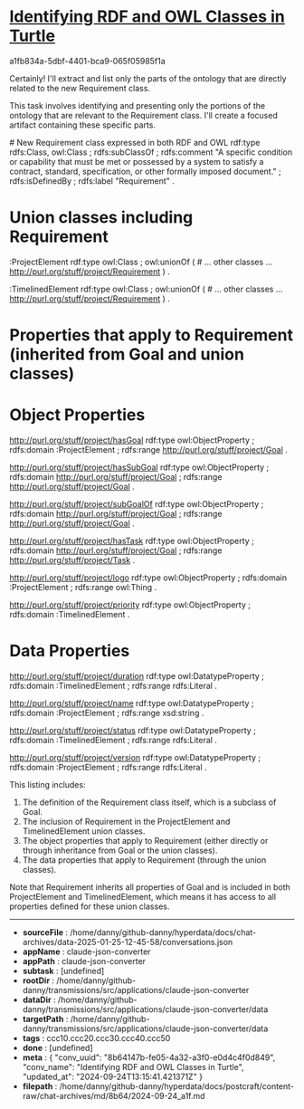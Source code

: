 # [Identifying RDF and OWL Classes in Turtle](https://claude.ai/chat/8b64147b-fe05-4a32-a3f0-e0d4c4f0d849)

a1fb834a-5dbf-4401-bca9-065f05985f1a

 Certainly! I'll extract and list only the parts of the ontology that are directly related to the new Requirement class.

<antThinking>This task involves identifying and presenting only the portions of the ontology that are relevant to the Requirement class. I'll create a focused artifact containing these specific parts.</antThinking>

<antArtifact identifier="requirement-class-details" type="application/vnd.ant.code" language="turtle" title="Requirement Class Details">
# New Requirement class expressed in both RDF and OWL
<http://purl.org/stuff/project/Requirement> rdf:type rdfs:Class, owl:Class ;
                                            rdfs:subClassOf <http://purl.org/stuff/project/Goal> ;
                                            rdfs:comment "A specific condition or capability that must be met or possessed by a system to satisfy a contract, standard, specification, or other formally imposed document." ;
                                            rdfs:isDefinedBy <http://purl.org/stuff/project/> ;
                                            rdfs:label "Requirement" .

# Union classes including Requirement
:ProjectElement rdf:type owl:Class ;
                owl:unionOf (
                    # ... other classes ...
                    <http://purl.org/stuff/project/Requirement>
                ) .

:TimelinedElement rdf:type owl:Class ;
                  owl:unionOf (
                      # ... other classes ...
                      <http://purl.org/stuff/project/Requirement>
                  ) .

# Properties that apply to Requirement (inherited from Goal and union classes)

# Object Properties
<http://purl.org/stuff/project/hasGoal> rdf:type owl:ObjectProperty ;
                                        rdfs:domain :ProjectElement ;
                                        rdfs:range <http://purl.org/stuff/project/Goal> .

<http://purl.org/stuff/project/hasSubGoal> rdf:type owl:ObjectProperty ;
                                           rdfs:domain <http://purl.org/stuff/project/Goal> ;
                                           rdfs:range <http://purl.org/stuff/project/Goal> .

<http://purl.org/stuff/project/subGoalOf> rdf:type owl:ObjectProperty ;
                                          rdfs:domain <http://purl.org/stuff/project/Goal> ;
                                          rdfs:range <http://purl.org/stuff/project/Goal> .

<http://purl.org/stuff/project/hasTask> rdf:type owl:ObjectProperty ;
                                        rdfs:domain <http://purl.org/stuff/project/Goal> ;
                                        rdfs:range <http://purl.org/stuff/project/Task> .

<http://purl.org/stuff/project/logo> rdf:type owl:ObjectProperty ;
                                     rdfs:domain :ProjectElement ;
                                     rdfs:range owl:Thing .

<http://purl.org/stuff/project/priority> rdf:type owl:ObjectProperty ;
                                         rdfs:domain :TimelinedElement .

# Data Properties
<http://purl.org/stuff/project/duration> rdf:type owl:DatatypeProperty ;
                                         rdfs:domain :TimelinedElement ;
                                         rdfs:range rdfs:Literal .

<http://purl.org/stuff/project/name> rdf:type owl:DatatypeProperty ;
                                     rdfs:domain :ProjectElement ;
                                     rdfs:range xsd:string .

<http://purl.org/stuff/project/status> rdf:type owl:DatatypeProperty ;
                                       rdfs:domain :TimelinedElement ;
                                       rdfs:range rdfs:Literal .

<http://purl.org/stuff/project/version> rdf:type owl:DatatypeProperty ;
                                        rdfs:domain :ProjectElement ;
                                        rdfs:range rdfs:Literal .
</antArtifact>

This listing includes:

1. The definition of the Requirement class itself, which is a subclass of Goal.
2. The inclusion of Requirement in the ProjectElement and TimelinedElement union classes.
3. The object properties that apply to Requirement (either directly or through inheritance from Goal or the union classes).
4. The data properties that apply to Requirement (through the union classes).

Note that Requirement inherits all properties of Goal and is included in both ProjectElement and TimelinedElement, which means it has access to all properties defined for these union classes.

---

* **sourceFile** : /home/danny/github-danny/hyperdata/docs/chat-archives/data-2025-01-25-12-45-58/conversations.json
* **appName** : claude-json-converter
* **appPath** : claude-json-converter
* **subtask** : [undefined]
* **rootDir** : /home/danny/github-danny/transmissions/src/applications/claude-json-converter
* **dataDir** : /home/danny/github-danny/transmissions/src/applications/claude-json-converter/data
* **targetPath** : /home/danny/github-danny/transmissions/src/applications/claude-json-converter/data
* **tags** : ccc10.ccc20.ccc30.ccc40.ccc50
* **done** : [undefined]
* **meta** : {
  "conv_uuid": "8b64147b-fe05-4a32-a3f0-e0d4c4f0d849",
  "conv_name": "Identifying RDF and OWL Classes in Turtle",
  "updated_at": "2024-09-24T13:15:41.421371Z"
}
* **filepath** : /home/danny/github-danny/hyperdata/docs/postcraft/content-raw/chat-archives/md/8b64/2024-09-24_a1f.md